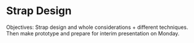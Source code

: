 # Strap Design

Objectives: Strap design and whole considerations + different techniques. Then make prototype and prepare for interim presentation on Monday.
